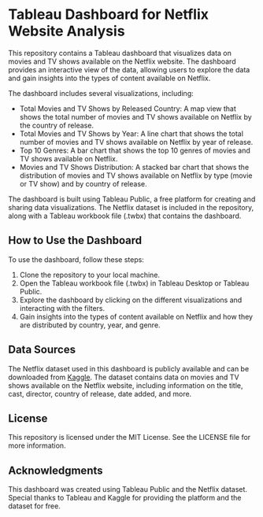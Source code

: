 # Tableau Dashboard for Netflix Website Analysis

This repository contains a Tableau dashboard that visualizes data on movies and TV shows available on the Netflix website. The dashboard provides an interactive view of the data, allowing users to explore the data and gain insights into the types of content available on Netflix.

The dashboard includes several visualizations, including:

- Total Movies and TV Shows by Released Country: A map view that shows the total number of movies and TV shows available on Netflix by the country of release.
- Total Movies and TV Shows by Year: A line chart that shows the total number of movies and TV shows available on Netflix by year of release.
- Top 10 Genres: A bar chart that shows the top 10 genres of movies and TV shows available on Netflix.
- Movies and TV Shows Distribution: A stacked bar chart that shows the distribution of movies and TV shows available on Netflix by type (movie or TV show) and by country of release.

The dashboard is built using Tableau Public, a free platform for creating and sharing data visualizations. The Netflix dataset is included in the repository, along with a Tableau workbook file (.twbx) that contains the dashboard.




## How to Use the Dashboard

To use the dashboard, follow these steps:

1. Clone the repository to your local machine.
2. Open the Tableau workbook file (.twbx) in Tableau Desktop or Tableau Public.
3. Explore the dashboard by clicking on the different visualizations and interacting with the filters.
4. Gain insights into the types of content available on Netflix and how they are distributed by country, year, and genre.

## Data Sources

The Netflix dataset used in this dashboard is publicly available and can be downloaded from [Kaggle](https://www.kaggle.com/shivamb/netflix-shows). The dataset contains data on movies and TV shows available on the Netflix website, including information on the title, cast, director, country of release, date added, and more.

## License

This repository is licensed under the MIT License. See the LICENSE file for more information.

## Acknowledgments

This dashboard was created using Tableau Public and the Netflix dataset. Special thanks to Tableau and Kaggle for providing the platform and the dataset for free.
